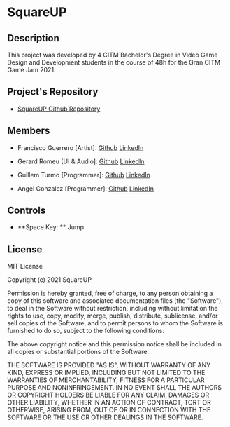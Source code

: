 # SquareUP

## Description 

This project was developed by 4 CITM Bachelor's Degree in Video Game Design and Development students in the course of 48h for the Gran CITM Game Jam 2021.



## Project's Repository

* [SquareUP Github Repository](https://github.com/BarcinoLechiguino/SquareUP)



## Members 

- Francisco Guerrero [Artist]: [Github](https://github.com/FranGV98) [LinkedIn](https://www.linkedin.com/in/fran-guerrero-vicente-78b359165/) 
  
- Gerard Romeu [UI & Audio]: [Github](https://github.com/Gromeu2000) [LinkedIn](https://www.linkedin.com/in/gerard-romeu-vidal/) 
  
- Guillem Turmo [Programmer]: [Github](https://github.com/Turmo11) [LinkedIn](https://www.linkedin.com/in/gturmo/) 
  
- Angel Gonzalez [Programmer]: [Github](https://github.com/BarcinoLechiguino) [LinkedIn](https://www.linkedin.com/in/angel-gonzalez-jimenez/) 



## Controls

* **Space Key: ** Jump.



## License

MIT License

Copyright (c) 2021 SquareUP

Permission is hereby granted, free of charge, to any person obtaining a copy
of this software and associated documentation files (the "Software"), to deal
in the Software without restriction, including without limitation the rights
to use, copy, modify, merge, publish, distribute, sublicense, and/or sell
copies of the Software, and to permit persons to whom the Software is
furnished to do so, subject to the following conditions:

The above copyright notice and this permission notice shall be included in all
copies or substantial portions of the Software.

THE SOFTWARE IS PROVIDED "AS IS", WITHOUT WARRANTY OF ANY KIND, EXPRESS OR
IMPLIED, INCLUDING BUT NOT LIMITED TO THE WARRANTIES OF MERCHANTABILITY,
FITNESS FOR A PARTICULAR PURPOSE AND NONINFRINGEMENT. IN NO EVENT SHALL THE
AUTHORS OR COPYRIGHT HOLDERS BE LIABLE FOR ANY CLAIM, DAMAGES OR OTHER
LIABILITY, WHETHER IN AN ACTION OF CONTRACT, TORT OR OTHERWISE, ARISING FROM,
OUT OF OR IN CONNECTION WITH THE SOFTWARE OR THE USE OR OTHER DEALINGS IN THE
SOFTWARE.